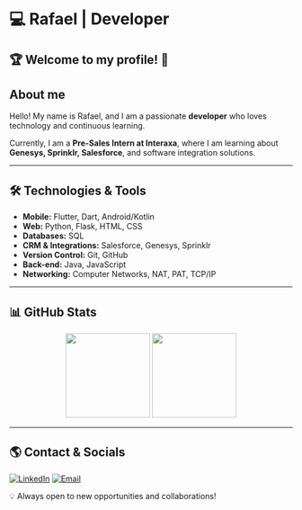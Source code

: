 # 💻 Rafael | Developer

## 🏆 Welcome to my profile! 🚀

## About me

Hello! My name is Rafael, and I am a passionate **developer** who loves technology and continuous learning.

Currently, I am a **Pre-Sales Intern at Interaxa**, where I am learning about **Genesys, Sprinklr, Salesforce**, and software integration solutions.

---

## 🛠️ Technologies & Tools

- **Mobile:** Flutter, Dart, Android/Kotlin
- **Web:** Python, Flask, HTML, CSS
- **Databases:** SQL
- **CRM & Integrations:** Salesforce, Genesys, Sprinklr
- **Version Control:** Git, GitHub
- **Back-end:** Java, JavaScript
- **Networking:** Computer Networks, NAT, PAT, TCP/IP

---

## 📊 GitHub Stats

<p align="center">
  <img height="150em" src="https://github-readme-stats.vercel.app/api?username=VillelaR&show_icons=true&theme=radical"/>
  <img height="150em" src="https://github-readme-stats.vercel.app/api/top-langs/?username=VillelaR&layout=compact&theme=radical"/>
</p>

---

## 🌎 Contact & Socials

[![LinkedIn](https://img.shields.io/badge/LinkedIn-0077B5?style=for-the-badge&logo=linkedin&logoColor=white)](https://www.linkedin.com/in/rafael-bueno-villela/)
[![Email](https://img.shields.io/badge/Email-D14836?style=for-the-badge&logo=gmail&logoColor=white)](mailto:rafael.b.villela@gmail.com)

💡 Always open to new opportunities and collaborations!

